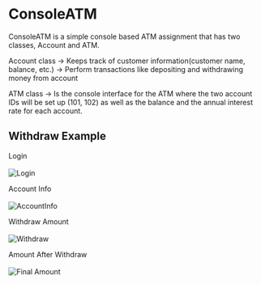 # ConsoleATM

ConsoleATM is a simple console based ATM assignment that has two classes, Account and ATM. 

Account class ->  Keeps track of customer information(customer name, balance, etc.)
              ->  Perform transactions like depositing and withdrawing money from account
              
ATM class -> Is the console interface for the ATM where the two account IDs will be set up (101, 102) as well as the balance and the annual interest rate for each account. 

## Withdraw Example

Login<br><br>
![Login](https://github.com/Tripl3R/ConsoleATM/blob/master/login.PNG?raw=true) 

Account Info <br><br>
![AccountInfo](https://github.com/Tripl3R/ConsoleATM/blob/master/accountinfo.PNG?raw=true) 

Withdraw Amount<br><br>
![Withdraw](https://github.com/Tripl3R/ConsoleATM/blob/master/withdraw.PNG?raw=true) 

Amount After Withdraw <br><br>
![Final Amount](https://github.com/Tripl3R/ConsoleATM/blob/master/final.PNG?raw=true) 
